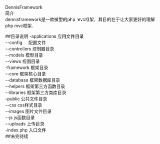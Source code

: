 DennisFramework<br/>
简介<br/>
dennisframework是一款微型的php mvc框架，其目的在于让大家更好的理解php mvc框架.<br/>

##目录说明
-applications          应用文件目录<br/>
         --config             配置文件<br/>
    --controllers               控制器目录<br/>
    --models                    模型目录<br/>
    --views                      视图目录<br/>
-framework                   框架目录<br/>
    --core                      框架核心目录<br/>
    --database                 框架数据库目录<br/>
    --helpers                 框架第三方函数目录<br/>
    --libraries               框架第三方类库目录<br/>
-public                       公共文件目录<br/>
    --css                     css样式目录<br/>
    --images                 图片文件目录<br/>
    --js                        js函数目录<br/>
    --uploads                 上传目录<br/>
-index.php                     入口文件<br/>
##未完待续
